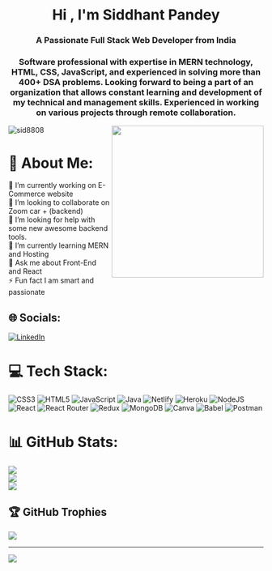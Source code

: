 <h1 align="center">Hi , I'm Siddhant Pandey</h1>
<h3 align="center">A Passionate Full Stack Web Developer from India</h3>
<h3 align="center">Software professional with expertise in MERN technology, HTML, CSS, JavaScript, and experienced in solving more than 400+ DSA problems. Looking forward to being a part of an organization that allows constant learning and development of my technical and management skills. Experienced in working on various projects through remote collaboration.</h3>
<img align="right" width=300 src="https://user-images.githubusercontent.com/104199818/195697121-4d08fe1c-c830-4feb-82e3-c3d5d3e246c9.png"></img>

<p align="left"> <img src="https://komarev.com/ghpvc/?username=sid8808&label=Profile%20views&color=0e75b6&style=flat" alt="sid8808" /> </p>

# 💫 About Me:
🔭 I’m currently working on E-Commerce website<br>👯 I’m looking to collaborate on Zoom car + (backend)<br>🤝 I’m looking for help with some new awesome backend tools.<br>🌱 I’m currently learning MERN and Hosting<br>💬 Ask me about Front-End and React<br>⚡ Fun fact I am smart and passionate


## 🌐 Socials:
[![LinkedIn](https://img.shields.io/badge/LinkedIn-%230077B5.svg?logo=linkedin&logoColor=white)](https://linkedin.com/in/siddhant8808/) 

# 💻 Tech Stack:
![CSS3](https://img.shields.io/badge/css3-%231572B6.svg?style=for-the-badge&logo=css3&logoColor=white) ![HTML5](https://img.shields.io/badge/html5-%23E34F26.svg?style=for-the-badge&logo=html5&logoColor=white) ![JavaScript](https://img.shields.io/badge/javascript-%23323330.svg?style=for-the-badge&logo=javascript&logoColor=%23F7DF1E) ![Java](https://img.shields.io/badge/java-%23ED8B00.svg?style=for-the-badge&logo=java&logoColor=white) ![Netlify](https://img.shields.io/badge/netlify-%23000000.svg?style=for-the-badge&logo=netlify&logoColor=#00C7B7) ![Heroku](https://img.shields.io/badge/heroku-%23430098.svg?style=for-the-badge&logo=heroku&logoColor=white) ![NodeJS](https://img.shields.io/badge/node.js-6DA55F?style=for-the-badge&logo=node.js&logoColor=white) ![React](https://img.shields.io/badge/react-%2320232a.svg?style=for-the-badge&logo=react&logoColor=%2361DAFB) ![React Router](https://img.shields.io/badge/React_Router-CA4245?style=for-the-badge&logo=react-router&logoColor=white) ![Redux](https://img.shields.io/badge/redux-%23593d88.svg?style=for-the-badge&logo=redux&logoColor=white) ![MongoDB](https://img.shields.io/badge/MongoDB-%234ea94b.svg?style=for-the-badge&logo=mongodb&logoColor=white) ![Canva](https://img.shields.io/badge/Canva-%2300C4CC.svg?style=for-the-badge&logo=Canva&logoColor=white) ![Babel](https://img.shields.io/badge/Babel-F9DC3e?style=for-the-badge&logo=babel&logoColor=black) ![Postman](https://img.shields.io/badge/Postman-FF6C37?style=for-the-badge&logo=postman&logoColor=white)
# 📊 GitHub Stats:
![](https://github-readme-stats.vercel.app/api?username=sid8808&theme=highcontrast&hide_border=true&include_all_commits=false&count_private=false)<br/>
![](https://github-readme-streak-stats.herokuapp.com/?user=sid8808&theme=highcontrast&hide_border=true)<br/>
![](https://github-readme-stats.vercel.app/api/top-langs/?username=sid8808&theme=highcontrast&hide_border=true&include_all_commits=false&count_private=false&layout=compact)

## 🏆 GitHub Trophies
![](https://github-profile-trophy.vercel.app/?username=sid8808&theme=onestar&no-frame=true&no-bg=true&margin-w=4)

---
[![](https://visitcount.itsvg.in/api?id=sid8808&icon=7&color=4)](https://visitcount.itsvg.in)

<!-- Proudly created with GPRM ( https://gprm.itsvg.in ) -->
